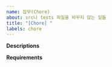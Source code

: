 ```yaml
---
name: 잡무(Chore)
about: src나 tests 파일을 바꾸지 않는 일들
title: "[Chore] "
labels: chore
---
```


**Descriptions**
<!--
    Clearly describe what change is needed and why. If this changes code then please use another issue type.
    무엇을, 왜 변경했는지 설명해주세요. 만약 code를 바꾸는 경우에는 반드시 다른 issue 타입을 사용해주세요
-->

**Requirements**
<!--
    - [ ] No functional changes to the code
    - [ ] 코드의 기능적 변경이 없음
-->